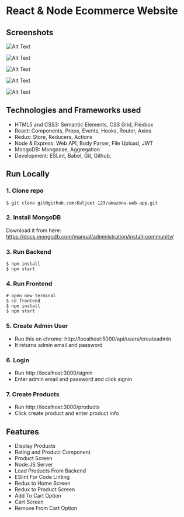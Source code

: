 # React & Node Ecommerce Website

## Screenshots

![Alt Text](https://dev-to-uploads.s3.amazonaws.com/i/56kqn8m5n1m9fejdoxkz.png)

![Alt Text](https://dev-to-uploads.s3.amazonaws.com/i/3sceblg6i6790minhaxg.jpg)

![Alt Text](https://dev-to-uploads.s3.amazonaws.com/i/hqiwteg10o8a2cnq0wwi.jpg)

![Alt Text](https://dev-to-uploads.s3.amazonaws.com/i/csskvzbcmz4ypki2xjgk.jpg)

![Alt Text](https://dev-to-uploads.s3.amazonaws.com/i/92coj0rezr5508vhfv34.png)



## Technologies and Frameworks used

- HTML5 and CSS3: Semantic Elements, CSS Grid, Flexbox
- React: Components, Props, Events, Hooks, Router, Axios
- Redux: Store, Reducers, Actions
- Node & Express: Web API, Body Parser, File Upload, JWT
- MongoDB: Mongoose, Aggregation
- Development: ESLint, Babel, Git, Github,


## Run Locally

### 1. Clone repo

```
$ git clone git@github.com:Kuljeet-123/amazona-web-app.git

```

### 2. Install MongoDB

Download it from here: https://docs.mongodb.com/manual/administration/install-community/

### 3. Run Backend

```
$ npm install
$ npm start
```

### 4. Run Frontend

```
# open new terminal
$ cd frontend
$ npm install
$ npm start
```

### 5. Create Admin User

- Run this on chrome: http://localhost:5000/api/users/createadmin
- It returns admin email and password

### 6. Login

- Run http://localhost:3000/signin
- Enter admin email and password and click signin

### 7. Create Products

- Run http://localhost:3000/products
- Click create product and enter product info

## Features
- Display Products
-  Rating and Product Component
- Product Screen
- Node.JS Server
- Load Products From Backend
- ESlint For Code Linting
- Redux to Home Screen
- Redux to Product Screen
- Add To Cart Option
- Cart Screen
- Remove From Cart Option